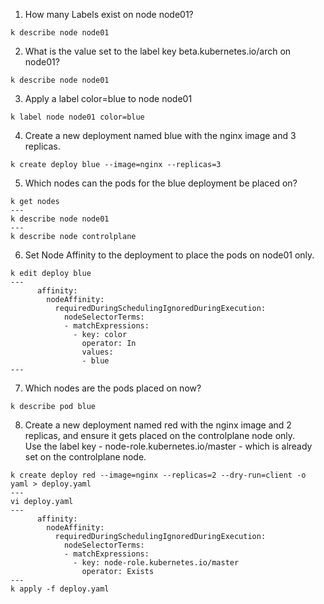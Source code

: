1. How many Labels exist on node node01?
```
k describe node node01
```
2. What is the value set to the label key beta.kubernetes.io/arch on node01?
```
k describe node node01
```
3. Apply a label color=blue to node node01
```
k label node node01 color=blue
```
4. Create a new deployment named blue with the nginx image and 3 replicas.
```
k create deploy blue --image=nginx --replicas=3
```
5. Which nodes can the pods for the blue deployment be placed on?
```
k get nodes
---
k describe node node01
---
k describe node controlplane
```
6. Set Node Affinity to the deployment to place the pods on node01 only.
```
k edit deploy blue
---
      affinity:
        nodeAffinity:
          requiredDuringSchedulingIgnoredDuringExecution:
            nodeSelectorTerms:
            - matchExpressions:
              - key: color
                operator: In
                values:
                - blue
---
```
7. Which nodes are the pods placed on now?
```
k describe pod blue
```
8. Create a new deployment named red with the nginx image and 2 replicas, and ensure it gets placed on the controlplane node only.   
Use the label key - node-role.kubernetes.io/master - which is already set on the controlplane node.
```
k create deploy red --image=nginx --replicas=2 --dry-run=client -o yaml > deploy.yaml
---
vi deploy.yaml
---
      affinity:
        nodeAffinity:
          requiredDuringSchedulingIgnoredDuringExecution:
            nodeSelectorTerms:
            - matchExpressions:
              - key: node-role.kubernetes.io/master
                operator: Exists
---
k apply -f deploy.yaml
```
